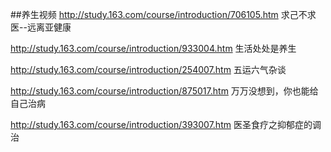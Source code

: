 ##养生视频
http://study.163.com/course/introduction/706105.htm  求己不求医--远离亚健康

http://study.163.com/course/introduction/933004.htm  生活处处是养生

http://study.163.com/course/introduction/254007.htm  五运六气杂谈

http://study.163.com/course/introduction/875017.htm  万万没想到，你也能给自己治病

http://study.163.com/course/introduction/393007.htm  医圣食疗之抑郁症的调治


